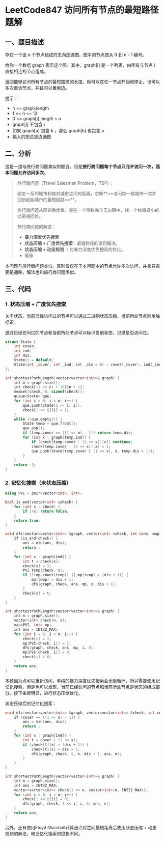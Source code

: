# LeetCode847 访问所有节点的最短路径 题解

## 一、题目描述

存在一个由 n 个节点组成的无向连通图，图中的节点按从 0 到 n - 1 编号。

给你一个数组 graph 表示这个图。其中，graph[i] 是一个列表，由所有与节点 i 直接相连的节点组成。

返回能够访问所有节点的最短路径的长度。你可以在任一节点开始和停止，也可以多次重访节点，并且可以重用边。

提示：

+ n == graph.length
+ 1 <= n <= 12
+ 0 <= graph[i].length < n
+ graph[i] 不包含 i
+ 如果 graph[a] 包含 b ，那么 graph[b] 也包含 a
+ 输入的图总是连通图



## 二、分析

这是一道与旅行商问题类似的题目，但是**旅行商问题每个节点只允许访问一次，而本问题允许访问多次**。

> 旅行商问题（Travel Salesman Problem，TSP）：
>
> 给定一系列城市和每对城市之间的距离，求解**==访问每一座城市一次并回到起始城市的最短回路==**。
>
> 旅行商问题从图论角度看，是在一个带权完全无向图中，找一个权值最小的哈密顿回路。
>
> 旅行商问题的解法：
>
> + **暴力深度优先搜索**
> + **状态压缩 + 广度优先搜索**：最短路径的常用解法。
> + **状态压缩 + 动态规划** ：对暴力深度优先搜索的优化。
> + 等等

本问题与旅行商问题类似，区别仅仅在于本问题中的节点允许多次访问，并且只需要是通路，解法也和旅行商问题类似。



## 三、代码

### 1. 状态压缩 + 广度优先搜索

关于状态，当前已经访问过的节点可以通过二进制状态压缩，当前所处节点则单独标识。

通过已经访问过的节点和当前所处节点可以标识当前状态，记录是否访问过。

```c++
struct State {
    int cover;
    int ind;
    int dis;
    State() = default;
    State(int _cover, int _ind, int _dis = 0) : cover(_cover), ind(_ind), dis(_dis) {}
};

int shortestPathLength(vector<vector<int>>& graph) {
    int n = graph.size();
    int check[(1 << n) + 10][n + 1];
    memset(check, 0, sizeof(check));
    queue<State> que;
    for (int i = 0; i < n; i++) {
        que.push(State(1 << i, i));
        check[1 << i][i] = 1;
    }
    while (!que.empty()) {
        State temp = que.front();
        que.pop();
        if (temp.cover == ((1 << n) - 1)) return temp.dis;
        for (int x : graph[temp.ind]) {
            if (check[temp.cover | (1 << x)][x]) continue;
            check[temp.cover | (1 << x)][x] = 1;
            que.push(State(temp.cover | (1 << x), x, temp.dis + 1));
        }
    }
    return -1;
}
```



### 2. 记忆化搜索（未状态压缩）

```c++
using PVI = pair<vector<int>, int>;

bool is_end(vector<int> &check) {
    for (int x : check) {
        if (!x) return false;
    }
    return true;
}

void dfs(vector<vector<int>> &graph, vector<int> &check, int &ans, map<PVI, int> &mp, int ind, int dis) {
    if (is_end(check)) {
        ans = min(ans, dis);
        return ;
    }
    for (int x : graph[ind]) {
        int t = check[x];
        check[x] = 1;
        PVI temp(check, x);
        if (!(mp.count(temp)) || mp[temp] > (dis + 1)) {
            mp[temp] = dis + 1;
            dfs(graph, check, ans, mp, x, dis + 1);
        }
        check[x] = t;
    }
}

int shortestPathLength(vector<vector<int>>& graph) {
    int n = graph.size();
    vector<int> check(n, 0);
    map<PVI, int> mp;
    int ans = INT32_MAX;
    for (int i = 0; i < n; i++) {
        check[i] = 1;
        mp[PVI(check, i)] = 1;
        dfs(graph, check, ans, mp, i, 0);
        mp[PVI(check, i)] = 0;
        check[i] = 0;
    }
    return ans;
}
```

本题因为点可以重新访问，单纯的暴力深度优先搜索会无限循环，所以需要使用记忆化搜索，但是也可以发现，当前已经访问的节点和当前所处节点是状态的组成部分。接下来很明显，进行状态压缩优化。

状态压缩后的记忆化搜索：

```c++
void dfs(vector<vector<int>> &graph, vector<vector<int>> &check, int cover, int ind, int dis, int &ans, int &n) {
    if (cover == ((1 << n) - 1)) {
        ans = min(ans, dis);
        return ;
    }
    for (int x : graph[ind]) {
        int t = cover | (1 << x);
        if (check[t][x] > (dis + 1)) {
            check[t][x] = dis + 1;
            dfs(graph, check, t, x, dis + 1, ans, n);
        }
    }
}

int shortestPathLength(vector<vector<int>>& graph) {
    int n = graph.size();
    int ans = INT32_MAX;
    vector<vector<int>> check(1 << n, vector<int>(n, INT32_MAX));
    for (int i = 0; i < n; i++) {
        check[1 << i][i] = 0;
        dfs(graph, check, 1 << i, i, 0, ans, n);
    }
    return ans;
}
```



另外，还有使用Floyd-Warshall计算出点对之间最短距离后使用状态压缩 + 动态规划的解法，和记忆化搜索的思想不同。